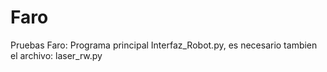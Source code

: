 # Faro
Pruebas Faro: Programa principal Interfaz_Robot.py, es necesario tambien el archivo: laser_rw.py
